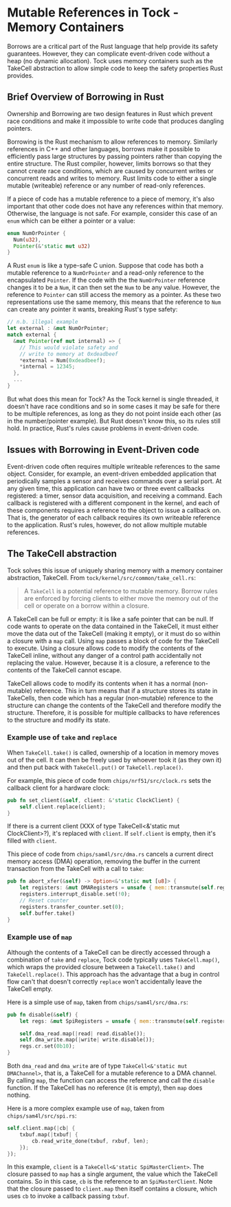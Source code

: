 # Mutable References in Tock - Memory Containers

Borrows are a critical part of the Rust language that help provide its
safety guarantees. However, they can complicate event-driven code without
a heap (no dynamic allocation). Tock uses memory containers
such as the TakeCell abstraction to allow simple code to keep
the safety properties Rust provides.

## Brief Overview of Borrowing in Rust

Ownership and Borrowing are two design features in Rust which
prevent race conditions and make it impossible to write code that produces
dangling pointers.

Borrowing is the Rust mechanism to allow references to
memory. Similarly references in C++ and other languages, borrows make
it possible to efficiently pass large structures by passing pointers
rather than copying the entire structure.  The Rust compiler, however,
limits borrows so that they cannot create race conditions, which are
caused by concurrent writes or concurrent reads and writes to
memory. Rust limits code to either a single mutable (writeable)
reference or any number of read-only references.

If a piece of code has a mutable reference to a piece of memory, it's
also important that other code does not have any references within
that memory. Otherwise, the language is not safe. For example, consider
this case of an `enum` which can be either a pointer or a value:

```rust
enum NumOrPointer {
  Num(u32),
  Pointer(&'static mut u32)
}
```

A Rust `enum` is like a type-safe C union. Suppose that code has both
a mutable reference to a `NumOrPointer` and a read-only reference to
the encapsulated `Pointer`. If the code with the the `NumOrPointer`
reference changes it to be a `Num`, it can then set the `Num` to be
any value.  However, the reference to `Pointer` can still access the
memory as a pointer. As these two representations use the same memory,
this means that the reference to `Num` can create any pointer it
wants, breaking Rust's type safety:

```rust
// n.b. illegal example
let external : &mut NumOrPointer;
match external {
  &mut Pointer(ref mut internal) => {
    // This would violate safety and
    // write to memory at 0xdeadbeef
    *external = Num(0xdeadbeef);
    *internal = 12345;
  },
  ...
}
```

But what does this mean for Tock? As the Tock kernel is single
threaded, it doesn't have race conditions and so in some cases it may
be safe for there to be multiple references, as long as they do not
point inside each other (as in the number/pointer example).  But Rust
doesn't know this, so its rules still hold.  In practice, Rust's rules
cause problems in event-driven code.

## Issues with Borrowing in Event-Driven code

Event-driven code often requires multiple writeable references to
the same object. Consider, for example, an event-driven embedded
application that periodically samples a sensor and receives commands
over a serial port. At any given time, this application can have two
or three event callbacks registered: a timer, sensor data acquisition,
and receiving a command. Each callback is registered with a different
component in the kernel, and each of these components requires a
reference to the object to issue a callback on. That is, the generator
of each callback requires its own writeable reference to the
application. Rust's rules, however, do not allow multiple mutable
references.

## The TakeCell abstraction

Tock solves this issue of uniquely sharing memory with a memory
container abstraction, TakeCell.
From `tock/kernel/src/common/take_cell.rs`:

> A `TakeCell` is a potential reference to mutable memory. Borrow rules are
> enforced by forcing clients to either move the memory out of the cell or
> operate on a borrow within a closure.

A TakeCell can be full or empty: it is like a safe pointer that can be
null. If code wants to operate on the data contained in the TakeCell,
it must either move the data out of the TakeCell (making it empty), or
it must do so within a closure with a `map` call. Using `map` passes a
block of code for the TakeCell to execute.  Using a closure allows
code to modify the contents of the TakeCell inline, without any danger
of a control path accidentally not replacing the value. However,
because it is a closure, a reference to the contents of the TakeCell
cannot escape.

TakeCell allows code to modify its contents when it has a normal
(non-mutable) reference. This in turn means that if a structure
stores its state in TakeCells, then code which has a regular
(non-mutable) reference to the structure can change the contents
of the TakeCell and therefore modify the structure. Therefore,
it is possible for multiple callbacks to have references to
the structure and modify its state.

### Example use of `take` and `replace`

When `TakeCell.take()` is called, ownership of a location in memory
moves out of the cell. It can then be freely used by whoever took it
(as they own it) and then put back with `TakeCell.put()` or
`TakeCell.replace()`.

For example, this piece of code from `chips/nrf51/src/clock.rs`
sets the callback client for a hardware clock:

```rust
pub fn set_client(&self, client: &'static ClockClient) {
    self.client.replace(client);
}
```

If there is a current client (XXX of type TakeCell<&'static mut ClockClient>?),
it's replaced with `client`. If `self.client` is
empty, then it's filled with `client`.

This piece of code from `chips/sam4l/src/dma.rs` cancels a
current direct memory access (DMA) operation, removing the
buffer in the current transaction from the TakeCell with a
call to `take`:

```rust
pub fn abort_xfer(&self) -> Option<&'static mut [u8]> {
    let registers: &mut DMARegisters = unsafe { mem::transmute(self.registers) };
    registers.interrupt_disable.set(!0);
    // Reset counter
    registers.transfer_counter.set(0);
    self.buffer.take()
}
```


### Example use of `map`

Although the contents of a TakeCell can be directly accessed through
a combination of `take` and `replace`, Tock code typically uses
`TakeCell.map()`, which wraps the provided closure between a
`TakeCell.take()` and `TakeCell.replace()`. This approach has the
advantage that a bug in control flow can't that doesn't correctly
`replace` won't accidentally leave the TakeCell empty.

Here is a simple use of `map`, taken from `chips/sam4l/src/dma.rs`:

```rust
pub fn disable(&self) {
    let regs: &mut SpiRegisters = unsafe { mem::transmute(self.registers) };

    self.dma_read.map(|read| read.disable());
    self.dma_write.map(|write| write.disable());
    regs.cr.set(0b10);
}
```

Both `dma_read` and `dma_write` are of type `TakeCell<&'static mut DMAChannel>`,
that is, a TakeCell for a mutable reference to a DMA channel. By calling `map`,
the function can access the reference and call the `disable` function. If
the TakeCell has no reference (it is empty), then `map` does nothing.

Here is a more complex example use of `map`, taken from `chips/sam4l/src/spi.rs`:

```rust
self.client.map(|cb| {
    txbuf.map(|txbuf| {
        cb.read_write_done(txbuf, rxbuf, len);
    });
});
```

In this example, `client` is a `TakeCell<&'static SpiMasterClient>`.
The closure passed to `map` has a single argument, the value which the
TakeCell contains. So in this case, `cb` is the reference to an
`SpiMasterClient`. Note that the closure passed to `client.map` then
itself contains a closure, which uses `cb` to invoke a callback passing
`txbuf`.

